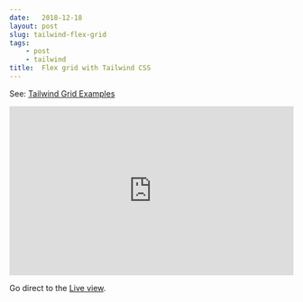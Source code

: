 ```yaml
---
date:   2018-12-18
layout: post
slug: tailwind-flex-grid
tags:
    - post
    - tailwind
title:  Flex grid with Tailwind CSS
---
```


See: [Tailwind Grid Examples](https://tailwindcss.com/docs/examples/grids)

<iframe height="300" style="width: 100%;" scrolling="no" title="Tailwind CSS Flex Grid" src="https://codepen.io/ScottWhittaker/embed/vrymgg?default-tab=result" frameborder="no" loading="lazy" allowtransparency="true" allowfullscreen="true">
  See the Pen <a href="https://codepen.io/ScottWhittaker/pen/vrymgg">
  Tailwind CSS Flex Grid</a> by Scott Whittaker (<a href="https://codepen.io/ScottWhittaker">@ScottWhittaker</a>)
  on <a href="https://codepen.io">CodePen</a>.
</iframe>

Go direct to the [Live view](https://codepen.io/ScottWhittaker/live/vrymgg).
